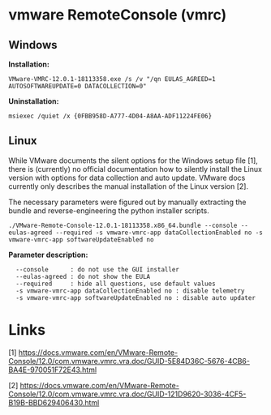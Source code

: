# vmware RemoteConsole (vmrc)

## Windows

**Installation:**
```
VMware-VMRC-12.0.1-18113358.exe /s /v "/qn EULAS_AGREED=1 AUTOSOFTWAREUPDATE=0 DATACOLLECTION=0"
```

**Uninstallation:**
```
msiexec /quiet /x {0FBB958D-A777-4D04-A8AA-ADF11224FE06}
```

## Linux
While VMware documents the silent options for the Windows setup file [1], there is (currently) no official documentation how to silently install the Linux version with options for data collection and auto update. VMware docs currently only describes the manual installation of the Linux version [2].

The necessary parameters were figured out by manually extracting the bundle and reverse-engineering the python installer scripts.

```
./VMware-Remote-Console-12.0.1-18113358.x86_64.bundle --console --eulas-agreed --required -s vmware-vmrc-app dataCollectionEnabled no -s vmware-vmrc-app softwareUpdateEnabled no
```

**Parameter description:**
```
  --console      : do not use the GUI installer
  --eulas-agreed : do not show the EULA
  --required     : hide all questions, use default values
  -s vmware-vmrc-app dataCollectionEnabled no : disable telemetry
  -s vmware-vmrc-app softwareUpdateEnabled no : disable auto updater
```

# Links
[1] https://docs.vmware.com/en/VMware-Remote-Console/12.0/com.vmware.vmrc.vra.doc/GUID-5E84D36C-5676-4CB6-BA4E-970051F72E43.html

[2] https://docs.vmware.com/en/VMware-Remote-Console/12.0/com.vmware.vmrc.vra.doc/GUID-121D9620-3036-4CF5-B19B-BBD629406430.html
